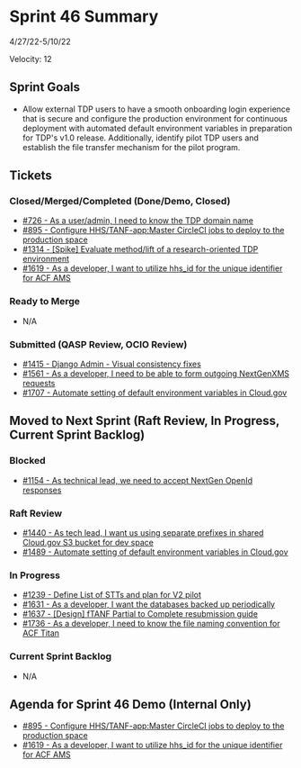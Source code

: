 # Sprint 46 Summary
4/27/22-5/10/22

Velocity: 12
## Sprint Goals
* Allow external TDP users to have a smooth onboarding login experience that is secure and configure the production environment for continuous deployment with automated default environment variables in preparation for TDP's v1.0 release. Additionally, identify pilot TDP users and establish the file transfer mechanism for the pilot program.
 

## Tickets
### Closed/Merged/Completed (Done/Demo, Closed)
* [#726 - As a user/admin, I need to know the TDP domain name](https://github.com/raft-tech/TANF-app/issues/726)
* [#895 - Configure HHS/TANF-app:Master CircleCI jobs to deploy to the production space](https://github.com/raft-tech/TANF-app/issues/895)
* [#1314 - [Spike] Evaluate method/lift of a research-oriented TDP environment](https://github.com/raft-tech/TANF-app/issues/1314)
* [#1619 - As a developer, I want to utilize hhs_id for the unique identifier for ACF AMS](https://github.com/raft-tech/TANF-app/issues/1619)
### Ready to Merge
* N/A

### Submitted (QASP Review, OCIO Review)
* [#1415 - Django Admin - Visual consistency fixes](https://github.com/raft-tech/TANF-app/issues/1415)
* [#1561 - As a developer, I need to be able to form outgoing NextGenXMS requests](https://github.com/raft-tech/TANF-app/issues/1561)
* [#1707 - Automate setting of default environment variables in Cloud.gov](https://github.com/raft-tech/TANF-app/issues/1707)

## Moved to Next Sprint (Raft Review, In Progress, Current Sprint Backlog)

### Blocked
* [#1154 - As technical lead, we need to accept NextGen OpenId responses](https://github.com/raft-tech/TANF-app/issues/1154)
### Raft Review
* [#1440 - As tech lead, I want us using separate prefixes in shared Cloud.gov S3 bucket for dev space](https://github.com/raft-tech/TANF-app/issues/1440)
* [#1489 - Automate setting of default environment variables in Cloud.gov](https://github.com/raft-tech/TANF-app/issues/1489)
### In Progress
* [#1239 - Define List of STTs and plan for V2 pilot](https://github.com/raft-tech/TANF-app/issues/1239)
* [#1631 - As a developer, I want the databases backed up periodically](https://github.com/raft-tech/TANF-app/issues/1631)
* [#1637 - [Design] fTANF Partial to Complete resubmission guide](https://github.com/raft-tech/TANF-app/issues/1637)
* [#1736 - As a developer, I need to know the file naming convention for ACF Titan](https://github.com/raft-tech/TANF-app/issues/1736)
### Current Sprint Backlog
* N/A
## Agenda for Sprint 46 Demo (Internal Only)
* [#895 - Configure HHS/TANF-app:Master CircleCI jobs to deploy to the production space](https://github.com/raft-tech/TANF-app/issues/895)
* [#1619 - As a developer, I want to utilize hhs_id for the unique identifier for ACF AMS](https://github.com/raft-tech/TANF-app/issues/1619)
